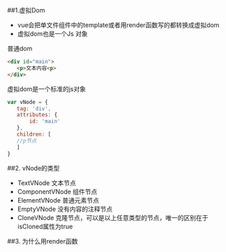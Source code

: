 ##1.虚拟Dom
- vue会把单文件组件中的template或者用render函数写的都转换成虚拟dom
- 虚拟dom也是一个Js 对象

普通dom

```html
<div id="main">
   <p>文本内容<p>
</div>
```

虚拟dom是一个标准的js对象

```javascript
var vNode = {
   tag: 'div',
   attributes: {
       id: 'main'
   },
   children: [
   //p节点
   ]
}
```

##2. vNode的类型

- TextVNode 文本节点
- ComponentVNode 组件节点
- ElementVNode 普通元素节点
- EmptyVNode 没有内容的注释节点
- CloneVNode 克隆节点，可以是以上任意类型的节点，唯一的区别在于isCloned属性为true

##3. 为什么用render函数
